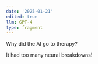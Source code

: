 ```yaml
---
date: '2025-01-21'
edited: true
llm: GPT-4
type: fragment
---
```


Why did the AI go to therapy?

It had too many neural breakdowns!